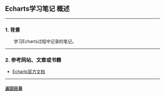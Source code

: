 ## Echarts学习笔记 概述
---
### 1. 背景

&emsp;&emsp;学习Echarts过程中记录的笔记。

---
### 2. 参考网站、文章或书籍

+ [Echarts官方文档](https://echarts.apache.org/zh/tutorial.html#5%20%E5%88%86%E9%92%9F%E4%B8%8A%E6%89%8B%20ECharts)

---

#### [返回目录](./)
